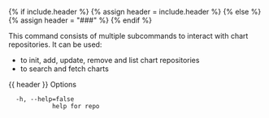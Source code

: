{% if include.header %}
{% assign header = include.header %}
{% else %}
{% assign header = "###" %}
{% endif %}

This command consists of multiple subcommands to interact with chart repositories.
It can be used:
* to init, add, update, remove and list chart repositories 
* to search and fetch charts


{{ header }} Options

```shell
  -h, --help=false
            help for repo
```

